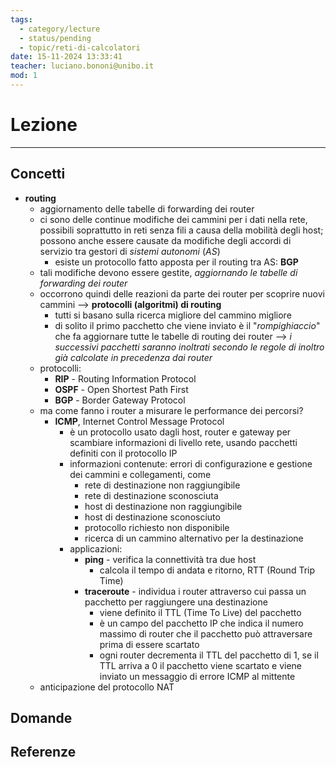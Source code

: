 ```yaml
---
tags:
  - category/lecture
  - status/pending
  - topic/reti-di-calcolatori
date: 15-11-2024 13:33:41
teacher: luciano.bononi@unibo.it
mod: 1
---
```

# Lezione
---
## Concetti
- **routing**
	- aggiornamento delle tabelle di forwarding dei router
	- ci sono delle continue modifiche dei cammini per i dati nella rete, possibili soprattutto in reti senza fili a causa della mobilità degli host; possono anche essere causate da modifiche degli accordi di servizio tra gestori di _sistemi autonomi_ (_AS_)
		- esiste un protocollo fatto apposta per il routing tra AS: **BGP**
	- tali modifiche devono essere gestite, _aggiornando le tabelle di forwarding dei router_
	- occorrono quindi delle reazioni da parte dei router per scoprire nuovi cammini --> **protocolli (algoritmi) di routing**
		- tutti si basano sulla ricerca migliore del cammino migliore
		- di solito il primo pacchetto che viene inviato è il "_rompighiaccio_" che fa aggiornare tutte le tabelle di routing dei router --> _i successivi pacchetti saranno inoltrati secondo le regole di inoltro già calcolate in precedenza dai router_
	- protocolli:
		- **RIP** - Routing Information Protocol
		- **OSPF** - Open Shortest Path First
		- **BGP** - Border Gateway Protocol
	- ma come fanno i router a misurare le performance dei percorsi?
		- **ICMP**, Internet Control Message Protocol
			- è un protocollo usato dagli host, router e gateway per scambiare informazioni di livello rete, usando pacchetti definiti con il protocollo IP
			- informazioni contenute: errori di configurazione e gestione dei cammini e collegamenti, come
				- rete di destinazione non raggiungibile
				- rete di destinazione sconosciuta
				- host di destinazione non raggiungibile
				- host di destinazione sconosciuto
				- protocollo richiesto non disponibile
				- ricerca di un cammino alternativo per la destinazione
			- applicazioni:
				- **ping** - verifica la connettività tra due host
					- calcola il tempo di andata e ritorno, RTT (Round Trip Time)
				- **traceroute** - individua i router attraverso cui passa un pacchetto per raggiungere una destinazione
					- viene definito il TTL (Time To Live) del pacchetto
					- è un campo del pacchetto IP che indica il numero massimo di router che il pacchetto può attraversare prima di essere scartato
					- ogni router decrementa il TTL del pacchetto di 1, se il TTL arriva a 0 il pacchetto viene scartato e viene inviato un messaggio di errore ICMP al mittente
	- anticipazione del protocollo NAT

## Domande

## Referenze
